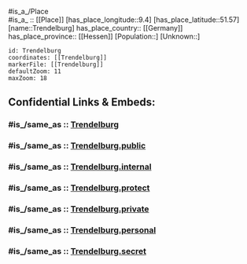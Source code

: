 ﻿---
confidential: public
isDeleted: false
location:
- 51.57
- 9.4
mapmarker: city
mapzoom:
- 7
- 12
SpocWebEntityId: 34964
tags:
- geo/City
type: City
---

#is_a_/Place  
#is_a_ :: [[Place]] 
[has_place_longitude::9.4] 
[has_place_latitude::51.57] 
[name::Trendelburg] 
has_place_country:: [[Germany]]  
has_place_province:: [[Hessen]] 
[Population::] 
[Unknown::] 


```leaflet
id: Trendelburg
coordinates: [[Trendelburg]] 
markerFile: [[Trendelburg]] 
defaultZoom: 11 
maxZoom: 18
```


## Confidential Links & Embeds: 

### #is_/same_as :: [Trendelburg](/_Standards/Earth/Continent/Europe/Europe~Central/Germany/Germany~West/Hessen/counties~Hessen/Kassel-Kreis/cities~Kassel/Trendelburg.md) 

### #is_/same_as :: [Trendelburg.public](/_public/Earth/Continent/Europe/Europe~Central/Germany/Germany~West/Hessen/counties~Hessen/Kassel-Kreis/cities~Kassel/Trendelburg.public.md) 

### #is_/same_as :: [Trendelburg.internal](/_internal/Earth/Continent/Europe/Europe~Central/Germany/Germany~West/Hessen/counties~Hessen/Kassel-Kreis/cities~Kassel/Trendelburg.internal.md) 

### #is_/same_as :: [Trendelburg.protect](/_protect/Earth/Continent/Europe/Europe~Central/Germany/Germany~West/Hessen/counties~Hessen/Kassel-Kreis/cities~Kassel/Trendelburg.protect.md) 

### #is_/same_as :: [Trendelburg.private](/_private/Earth/Continent/Europe/Europe~Central/Germany/Germany~West/Hessen/counties~Hessen/Kassel-Kreis/cities~Kassel/Trendelburg.private.md) 

### #is_/same_as :: [Trendelburg.personal](/_personal/Earth/Continent/Europe/Europe~Central/Germany/Germany~West/Hessen/counties~Hessen/Kassel-Kreis/cities~Kassel/Trendelburg.personal.md) 

### #is_/same_as :: [Trendelburg.secret](/_secret/Earth/Continent/Europe/Europe~Central/Germany/Germany~West/Hessen/counties~Hessen/Kassel-Kreis/cities~Kassel/Trendelburg.secret.md)

